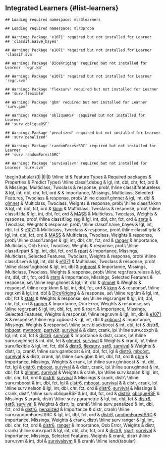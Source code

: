 
## Integrated Learners {#list-learners}


```
## Loading required namespace: mlr3learners
```

```
## Loading required namespace: mlr3proba
```

```
## Warning: Package 'e1071' required but not installed for Learner
## 'classif.naive_bayes'
```

```
## Warning: Package 'e1071' required but not installed for Learner 'classif.svm'
```

```
## Warning: Package 'DiceKriging' required but not installed for Learner 'regr.km'
```

```
## Warning: Package 'e1071' required but not installed for Learner 'regr.svm'
```

```
## Warning: Package 'flexsurv' required but not installed for Learner
## 'surv.flexible'
```

```
## Warning: Package 'gbm' required but not installed for Learner 'surv.gbm'
```

```
## Warning: Package 'obliqueRSF' required but not installed for Learner
## 'surv.obliqueRSF'
```

```
## Warning: Package 'penalized' required but not installed for Learner
## 'surv.penalized'
```

```
## Warning: Package 'randomForestSRC' required but not installed for Learner
## 'surv.randomForestSRC'
```

```
## Warning: Package 'survivalsvm' required but not installed for Learner 'surv.svm'
```


\begin{tabular}{l|l|l|l|l}
\hline
Id & Feature Types & Required packages & Properties & Predict Types\\
\hline
classif.debug & lgl, int, dbl, chr, fct, ord &  & Missings, Multiclass, Twoclass & response, prob\\
\hline
classif.featureless & lgl, int, dbl, chr, fct, ord &  & Importance, Missings, Multiclass, Selected Features, Twoclass & response, prob\\
\hline
classif.glmnet & lgl, int, dbl & [glmnet](https://cran.r-project.org/package=glmnet) & Multiclass, Twoclass, Weights & response, prob\\
\hline
classif.kknn & lgl, int, dbl, fct, ord & [kknn](https://cran.r-project.org/package=kknn) & Multiclass, Twoclass & response, prob\\
\hline
classif.lda & lgl, int, dbl, fct, ord & [MASS](https://cran.r-project.org/package=MASS) & Multiclass, Twoclass, Weights & response, prob\\
\hline
classif.log\_reg & lgl, int, dbl, chr, fct, ord & [stats](https://cran.r-project.org/package=stats) & Twoclass, Weights & response, prob\\
\hline
classif.naive\_bayes & lgl, int, dbl, fct & [e1071](https://cran.r-project.org/package=e1071) & Multiclass, Twoclass & response, prob\\
\hline
classif.qda & lgl, int, dbl, fct, ord & [MASS](https://cran.r-project.org/package=MASS) & Multiclass, Twoclass, Weights & response, prob\\
\hline
classif.ranger & lgl, int, dbl, chr, fct, ord & [ranger](https://cran.r-project.org/package=ranger) & Importance, Multiclass, Oob Error, Twoclass, Weights & response, prob\\
\hline
classif.rpart & lgl, int, dbl, fct, ord & [rpart](https://cran.r-project.org/package=rpart) & Importance, Missings, Multiclass, Selected Features, Twoclass, Weights & response, prob\\
\hline
classif.svm & lgl, int, dbl & [e1071](https://cran.r-project.org/package=e1071) & Multiclass, Twoclass & response, prob\\
\hline
classif.xgboost & lgl, int, dbl & [xgboost](https://cran.r-project.org/package=xgboost) & Importance, Missings, Multiclass, Twoclass, Weights & response, prob\\
\hline
regr.featureless & lgl, int, dbl, chr, fct, ord & [stats](https://cran.r-project.org/package=stats) & Importance, Missings, Selected Features & response, se\\
\hline
regr.glmnet & lgl, int, dbl & [glmnet](https://cran.r-project.org/package=glmnet) & Weights & response\\
\hline
regr.kknn & lgl, int, dbl, fct, ord & [kknn](https://cran.r-project.org/package=kknn) &  & response\\
\hline
regr.km & lgl, int, dbl & [DiceKriging](https://cran.r-project.org/package=DiceKriging) &  & response, se\\
\hline
regr.lm & lgl, int, dbl, fct & [stats](https://cran.r-project.org/package=stats) & Weights & response, se\\
\hline
regr.ranger & lgl, int, dbl, chr, fct, ord & [ranger](https://cran.r-project.org/package=ranger) & Importance, Oob Error, Weights & response, se\\
\hline
regr.rpart & lgl, int, dbl, fct, ord & [rpart](https://cran.r-project.org/package=rpart) & Importance, Missings, Selected Features, Weights & response\\
\hline
regr.svm & lgl, int, dbl & [e1071](https://cran.r-project.org/package=e1071) &  & response\\
\hline
regr.xgboost & lgl, int, dbl & [xgboost](https://cran.r-project.org/package=xgboost) & Importance, Missings, Weights & response\\
\hline
surv.blackboost & int, dbl, fct & [distr6](https://cran.r-project.org/package=distr6), [mboost](https://cran.r-project.org/package=mboost), [mvtnorm](https://cran.r-project.org/package=mvtnorm), [partykit](https://cran.r-project.org/package=partykit), [survival](https://cran.r-project.org/package=survival) &  & distr, crank, lp\\
\hline
surv.coxph & lgl, int, dbl, fct & [distr6](https://cran.r-project.org/package=distr6), [survival](https://cran.r-project.org/package=survival) & Importance & distr, crank, lp\\
\hline
surv.cvglmnet & int, dbl, fct & [glmnet](https://cran.r-project.org/package=glmnet), [survival](https://cran.r-project.org/package=survival) & Weights & crank, lp\\
\hline
surv.flexible & lgl, int, fct, dbl & [distr6](https://cran.r-project.org/package=distr6), [flexsurv](https://cran.r-project.org/package=flexsurv), [set6](https://cran.r-project.org/package=set6), [survival](https://cran.r-project.org/package=survival) & Weights & distr, lp, crank\\
\hline
surv.gamboost & int, dbl, fct, lgl & [distr6](https://cran.r-project.org/package=distr6), [mboost](https://cran.r-project.org/package=mboost), [survival](https://cran.r-project.org/package=survival) &  & distr, crank, lp\\
\hline
surv.gbm & int, dbl, fct, ord & [gbm](https://cran.r-project.org/package=gbm) & Importance, Missings, Weights & crank, lp\\
\hline
surv.glmboost & int, dbl, fct, lgl & [distr6](https://cran.r-project.org/package=distr6), [mboost](https://cran.r-project.org/package=mboost), [survival](https://cran.r-project.org/package=survival) &  & distr, crank, lp\\
\hline
surv.glmnet & int, dbl, fct & [glmnet](https://cran.r-project.org/package=glmnet), [survival](https://cran.r-project.org/package=survival) & Weights & crank, lp\\
\hline
surv.kaplan & lgl, int, dbl, chr, fct, ord & [distr6](https://cran.r-project.org/package=distr6), [survival](https://cran.r-project.org/package=survival) & Missings & crank, distr\\
\hline
surv.mboost & int, dbl, fct, lgl & [distr6](https://cran.r-project.org/package=distr6), [mboost](https://cran.r-project.org/package=mboost), [survival](https://cran.r-project.org/package=survival) &  & distr, crank, lp\\
\hline
surv.nelson & lgl, int, dbl, chr, fct, ord & [distr6](https://cran.r-project.org/package=distr6), [survival](https://cran.r-project.org/package=survival) & Missings & crank, distr\\
\hline
surv.obliqueRSF & int, dbl, fct, ord & [distr6](https://cran.r-project.org/package=distr6), [obliqueRSF](https://cran.r-project.org/package=obliqueRSF) & Missings & crank, distr\\
\hline
surv.parametric & lgl, int, dbl, fct & [distr6](https://cran.r-project.org/package=distr6), [set6](https://cran.r-project.org/package=set6), [survival](https://cran.r-project.org/package=survival) & Weights & distr, lp, crank\\
\hline
surv.penalized & int, dbl, fct, ord & [distr6](https://cran.r-project.org/package=distr6), [penalized](https://cran.r-project.org/package=penalized) & Importance & distr, crank\\
\hline
surv.randomForestSRC & lgl, int, dbl, fct, ord & [distr6](https://cran.r-project.org/package=distr6), [randomForestSRC](https://cran.r-project.org/package=randomForestSRC) & Importance, Missings, Weights & crank, distr\\
\hline
surv.ranger & lgl, int, dbl, chr, fct, ord & [distr6](https://cran.r-project.org/package=distr6), [ranger](https://cran.r-project.org/package=ranger) & Importance, Oob Error, Weights & distr, crank\\
\hline
surv.rpart & lgl, int, dbl, chr, fct, ord & [distr6](https://cran.r-project.org/package=distr6), [rpart](https://cran.r-project.org/package=rpart), [survival](https://cran.r-project.org/package=survival) & Importance, Missings, Selected Features, Weights & crank, distr\\
\hline
surv.svm & int, dbl & [survivalsvm](https://cran.r-project.org/package=survivalsvm) &  & crank\\
\hline
\end{tabular}
